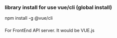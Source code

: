 ### library install for use vue/cli (global install)
npm install -g @vue/cli

### 

For FrontEnd API server.
It would be VUE.js
